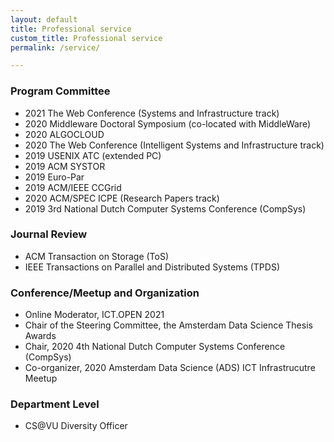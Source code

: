 ```yaml
---
layout: default
title: Professional service
custom_title: Professional service
permalink: /service/

---
```

   
### Program Committee
  * 2021 The Web Conference (Systems and Infrastructure track)
  * 2020 Middleware Doctoral Symposium (co-located with MiddleWare)
  * 2020 ALGOCLOUD
  * 2020 The Web Conference (Intelligent Systems and Infrastructure track)
  * 2019 USENIX ATC (extended PC)
  * 2019 ACM SYSTOR
  * 2019 Euro-Par
  * 2019 ACM/IEEE CCGrid
  * 2020 ACM/SPEC ICPE (Research Papers track)
  * 2019 3rd National Dutch Computer Systems Conference (CompSys)

### Journal Review 
  * ACM Transaction on Storage (ToS)
  * IEEE Transactions on Parallel and Distributed Systems (TPDS)

### Conference/Meetup and Organization 
  * Online Moderator, ICT.OPEN 2021
  * Chair of the Steering Committee, the Amsterdam Data Science Thesis Awards
  * Chair, 2020 4th National Dutch Computer Systems Conference (CompSys)
  * Co-organizer, 2020 Amsterdam Data Science (ADS) ICT Infrastrucutre Meetup

### Department Level 
  * CS@VU Diversity Officer 
